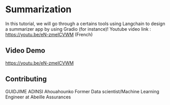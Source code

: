 # Summarization
In this tutorial, we will go through a certains tools using Langchain to design a summarizer app by using Gradio (for instance)!
Youtube video link : https://youtu.be/eN-zmeICVWM (French)

## Video Demo

https://youtu.be/eN-zmeICVWM

## Contributing

GUIDJIME ADINSI Ahouahounko
Former Data scientist/Machine Learning Engineer at Abeille Assurances



